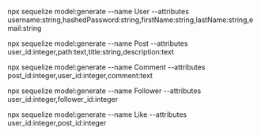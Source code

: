 npx sequelize model:generate --name User --attributes username:string,hashedPassword:string,firstName:string,lastName:string,email:string

npx sequelize model:generate --name Post --attributes user_id:integer,path:text,title:string,description:text

npx sequelize model:generate --name Comment --attributes post_id:integer,user_id:integer,comment:text

npx sequelize model:generate --name Follower --attributes user_id:integer,follower_id:integer

npx sequelize model:generate --name Like --attributes user_id:integer,post_id:integer
